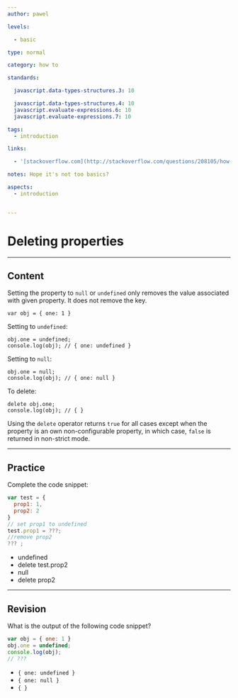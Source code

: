```yaml
---
author: pawel

levels:

  - basic

type: normal

category: how to

standards:

  javascript.data-types-structures.3: 10

  javascript.data-types-structures.4: 10
  javascript.evaluate-expressions.6: 10
  javascript.evaluate-expressions.7: 10

tags:
  - introduction

links:

  - '[stackoverflow.com](http://stackoverflow.com/questions/208105/how-to-remove-a-property-from-a-javascript-object){website}'

notes: Hope it's not too basics?

aspects:
  - introduction


---
```


# Deleting properties

---
## Content

Setting the property to `null` or `undefined` only removes the value associated with given property. It does not remove the key.

```
var obj = { one: 1 }
```

Setting to `undefined`:

```
obj.one = undefined;
console.log(obj); // { one: undefined }
```
Setting to `null`:
```
obj.one = null;
console.log(obj); // { one: null }
```
To delete:

```
delete obj.one;
console.log(obj); // { }

```

Using the `delete` operator returns `true` for all cases except when the property is an own non-configurable property, in which case, `false` is returned in non-strict mode.

---
## Practice

Complete the code snippet:

```javascript
var test = {
  prop1: 1,
  prop2: 2
}
// set prop1 to undefined
test.prop1 = ???;
//remove prop2
??? ;
```


* undefined
* delete test.prop2
* null
* delete prop2

---
## Revision

What is the output of the following code snippet?

```javascript
var obj = { one: 1 }
obj.one = undefined;
console.log(obj);
// ???

```


* `{ one: undefined }`
* `{ one: null }`
* `{ }`
 
